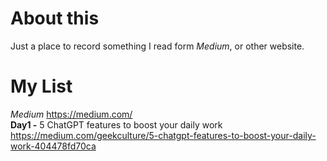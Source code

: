 # About this
Just a place to record something I read form *Medium*, or other website.

# My List
*Medium* https://medium.com/  
**Day1 -** 5 ChatGPT features to boost your daily work
https://medium.com/geekculture/5-chatgpt-features-to-boost-your-daily-work-404478fd70ca
